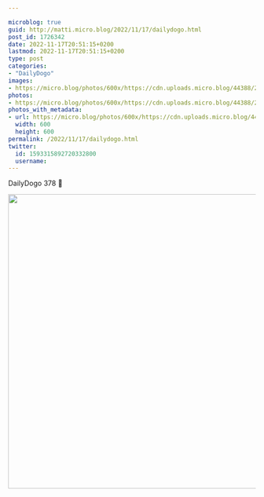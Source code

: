 ```yaml
---

microblog: true
guid: http://matti.micro.blog/2022/11/17/dailydogo.html
post_id: 1726342
date: 2022-11-17T20:51:15+0200
lastmod: 2022-11-17T20:51:15+0200
type: post
categories:
- "DailyDogo"
images:
- https://micro.blog/photos/600x/https://cdn.uploads.micro.blog/44388/2022/13084ab338.jpg
photos:
- https://micro.blog/photos/600x/https://cdn.uploads.micro.blog/44388/2022/13084ab338.jpg
photos_with_metadata:
- url: https://micro.blog/photos/600x/https://cdn.uploads.micro.blog/44388/2022/13084ab338.jpg
  width: 600
  height: 600
permalink: /2022/11/17/dailydogo.html
twitter:
  id: 1593315892720332800
  username:
---
```

DailyDogo 378 🐶

<img src="/media/uploads/2022/13084ab338.jpg" width="600" height="600" alt="" />
